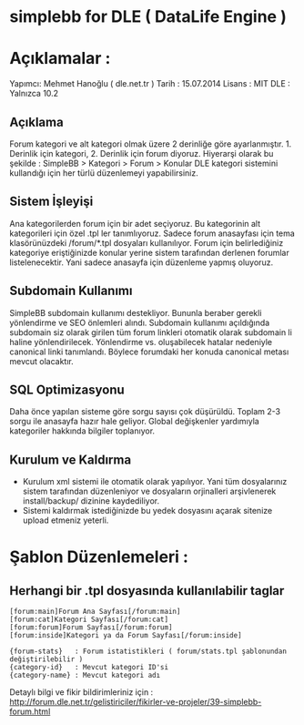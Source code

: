 simplebb for DLE ( DataLife Engine )
========

Açıklamalar :
=====================
Yapımcı: Mehmet Hanoğlu ( dle.net.tr )
Tarih  : 15.07.2014
Lisans : MIT
DLE    : Yalnızca 10.2


Açıklama
--------------------
Forum kategori ve alt kategori olmak üzere 2 derinliğe göre ayarlanmıştır. 1. Derinlik için kategori, 2. Derinlik için forum diyoruz.
Hiyerarşi olarak bu şekilde :
SimpleBB >
  Kategori >
    Forum >
      Konular
DLE kategori sistemini kullandığı için her türlü düzenlemeyi yapabilirsiniz.

Sistem İşleyişi
--------------------
Ana kategorilerden forum için bir adet seçiyoruz. Bu kategorinin alt kategorileri için özel .tpl ler tanımlıyoruz.
Sadece forum anasayfası için tema klasörünüzdeki /forum/*.tpl dosyaları kullanılıyor.
Forum için belirlediğiniz kategoriye eriştiğinizde konular yerine sistem tarafından derlenen forumlar listelenecektir. Yani sadece anasayfa için düzenleme yapmış oluyoruz.

Subdomain Kullanımı
--------------------
SimpleBB subdomain kullanımı destekliyor. Bununla beraber gerekli yönlendirme ve SEO önlemleri alındı.
Subdomain kullanımı açıldığında subdomain siz olarak girilen tüm forum linkleri otomatik olarak subdomain li haline yönlendirilecek.
Yönlendirme vs. oluşabilecek hatalar nedeniyle canonical linki tanımlandı. Böylece forumdaki her konuda canonical metası mevcut olacaktır.


SQL Optimizasyonu
--------------------
Daha önce yapılan sisteme göre sorgu sayısı çok düşürüldü. Toplam 2-3 sorgu ile anasayfa hazır hale geliyor. Global değişkenler yardımıyla kategoriler hakkında bilgiler toplanıyor.


Kurulum ve Kaldırma
--------------------
* Kurulum xml sistemi ile otomatik olarak yapılıyor. Yani tüm dosyalarınız sistem tarafından düzenleniyor ve dosyaların orjinalleri arşivlenerek install/backup/ dizinine kaydediliyor.
* Sistemi kaldırmak istediğinizde bu yedek dosyasını açarak sitenize upload etmeniz yeterli.


Şablon Düzenlemeleri :
=====================

Herhangi bir .tpl dosyasında kullanılabilir taglar
--------------------

~~~
[forum:main]Forum Ana Sayfası[/forum:main]
[forum:cat]Kategori Sayfası[/forum:cat]
[forum:forum]Forum Sayfası[/forum:forum]
[forum:inside]Kategori ya da Forum Sayfası[/forum:inside]
~~~

~~~
{forum-stats}   : Forum istatistikleri ( forum/stats.tpl şablonundan değiştirilebilir )
{category-id}   : Mevcut kategori ID'si
{category-name} : Mevcut kategori adı
~~~

Detaylı bilgi ve fikir bildirimleriniz için : http://forum.dle.net.tr/gelistiriciler/fikirler-ve-projeler/39-simplebb-forum.html
